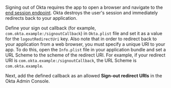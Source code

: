Signing out of Okta requires the app to open a browser and navigate to the [end session endpoint](https://developer.okta.com/docs/reference/api/oidc/#logout). Okta destroys the user's session and immediately redirects back to your application.

Define your sign out callback (for example, `com.okta.example:/signoutCallback`) in `Okta.plist` file and set it as a value for the `logoutRedirectUri` key. Also note that in order to redirect back to your application from a web browser, you must specify a unique URI to your app. To do this, open the `Info.plist` file in your application bundle and set a URL Scheme to the scheme of the redirect URI. For example, if your redirect URI is `com.okta.example:/signoutCallback`, the URL Scheme is `com.okta.example`.

Next, add the defined callback as an allowed **Sign-out redirect URIs** in the Okta Admin Console.
